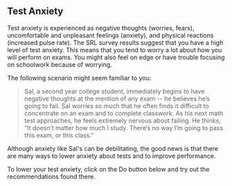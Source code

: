## Test Anxiety

Test anxiety is experienced as negative thoughts (worries, fears), uncomfortable and unpleasant feelings (anxiety), and physical reactions (increased pulse rate). The SRL survey results suggest that you have a high level of test anxiety. This means that you tend to worry a lot about how you will perform on exams. You might also feel on edge or have trouble focusing on schoolwork because of worrying. 

The following scenario might seem familiar to you:

> Sal, a second year college student, immediately begins to have negative thoughts at the mention of any exam -- he believes he’s going to fail. Sal worries so much that he often finds it difficult to concentrate on an exam and to complete classwork. As his next math test approaches, he feels extremely nervous about failing. He thinks, “It doesn’t matter how much I study. There’s no way I’m going to pass this exam, or this class."

Although anxiety like Sal's can be debilitating, the good news is that there are many ways to lower anxiety about tests and to improve performance.

To lower your test anxiety, click on the Do button below and try out the recommendations found there. 
